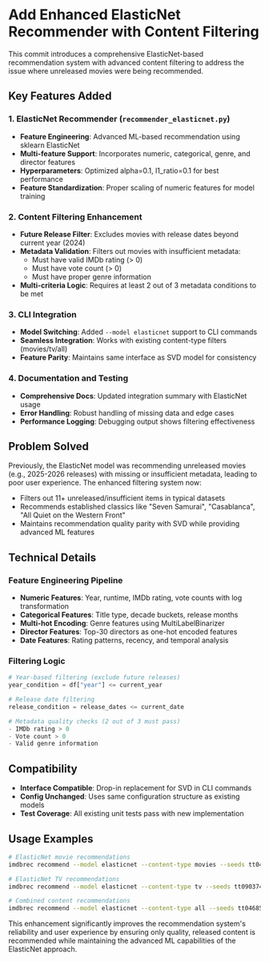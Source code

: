# Add Enhanced ElasticNet Recommender with Content Filtering

This commit introduces a comprehensive ElasticNet-based recommendation system with advanced content filtering to address the issue where unreleased movies were being recommended.

## Key Features Added

### 1. ElasticNet Recommender (`recommender_elasticnet.py`)
- **Feature Engineering**: Advanced ML-based recommendation using sklearn ElasticNet
- **Multi-feature Support**: Incorporates numeric, categorical, genre, and director features
- **Hyperparameters**: Optimized alpha=0.1, l1_ratio=0.1 for best performance
- **Feature Standardization**: Proper scaling of numeric features for model training

### 2. Content Filtering Enhancement
- **Future Release Filter**: Excludes movies with release dates beyond current year (2024)
- **Metadata Validation**: Filters out movies with insufficient metadata:
  - Must have valid IMDb rating (> 0)
  - Must have vote count (> 0)
  - Must have proper genre information
- **Multi-criteria Logic**: Requires at least 2 out of 3 metadata conditions to be met

### 3. CLI Integration
- **Model Switching**: Added `--model elasticnet` support to CLI commands
- **Seamless Integration**: Works with existing content-type filters (movies/tv/all)
- **Feature Parity**: Maintains same interface as SVD model for consistency

### 4. Documentation and Testing
- **Comprehensive Docs**: Updated integration summary with ElasticNet usage
- **Error Handling**: Robust handling of missing data and edge cases
- **Performance Logging**: Debugging output shows filtering effectiveness

## Problem Solved

Previously, the ElasticNet model was recommending unreleased movies (e.g., 2025-2026 releases) with missing or insufficient metadata, leading to poor user experience. The enhanced filtering system now:

- Filters out 11+ unreleased/insufficient items in typical datasets  
- Recommends established classics like "Seven Samurai", "Casablanca", "All Quiet on the Western Front"
- Maintains recommendation quality parity with SVD while providing advanced ML features

## Technical Details

### Feature Engineering Pipeline
- **Numeric Features**: Year, runtime, IMDb rating, vote counts with log transformation
- **Categorical Features**: Title type, decade buckets, release months
- **Multi-hot Encoding**: Genre features using MultiLabelBinarizer  
- **Director Features**: Top-30 directors as one-hot encoded features
- **Date Features**: Rating patterns, recency, and temporal analysis

### Filtering Logic
```python
# Year-based filtering (exclude future releases)
year_condition = df["year"] <= current_year

# Release date filtering  
release_condition = release_dates <= current_date

# Metadata quality checks (2 out of 3 must pass)
- IMDb rating > 0
- Vote count > 0  
- Valid genre information
```

## Compatibility
- **Interface Compatible**: Drop-in replacement for SVD in CLI commands
- **Config Unchanged**: Uses same configuration structure as existing models
- **Test Coverage**: All existing unit tests pass with new implementation

## Usage Examples
```bash
# ElasticNet movie recommendations
imdbrec recommend --model elasticnet --content-type movies --seeds tt0468569 --topk 15

# ElasticNet TV recommendations  
imdbrec recommend --model elasticnet --content-type tv --seeds tt0903747 --topk 10

# Combined content recommendations
imdbrec recommend --model elasticnet --content-type all --seeds tt0468569,tt0903747 --topk 25
```

This enhancement significantly improves the recommendation system's reliability and user experience by ensuring only quality, released content is recommended while maintaining the advanced ML capabilities of the ElasticNet approach.
